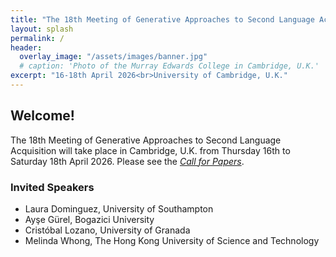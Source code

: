 ```yaml
---
title: "The 18th Meeting of Generative Approaches to Second Language Acquisition"
layout: splash
permalink: /
header:
  overlay_image: "/assets/images/banner.jpg"
  # caption: 'Photo of the Murray Edwards College in Cambridge, U.K.'
excerpt: "16-18th April 2026<br>University of Cambridge, U.K."
---
```


## Welcome!

The 18th Meeting of Generative Approaches to Second Language Acquisition will take place in Cambridge, U.K. from Thursday 16th to Saturday 18th April 2026.
Please see the _[Call for Papers](/cfp.html)_.


### Invited Speakers

* Laura Dominguez, University of Southampton
* Ayşe Gürel,  Bogazici University
* Cristóbal Lozano, University of Granada
* Melinda Whong, The Hong Kong University of Science and Technology
